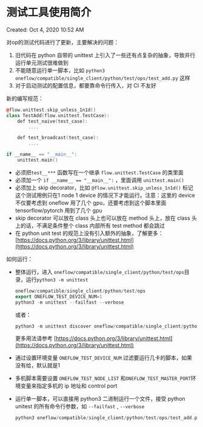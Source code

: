 # 测试工具使用简介

Created: Oct 4, 2020 10:52 AM

对op的测试代码进行了更新，主要解决的问题：

1. 旧代码在 python 自带的 unittest 上引入了一些还有点复杂的抽象，导致并行运行单元测试很难做到
2. 不能随意运行单一脚本，比如 `python3 oneflow/compatible/single_client/python/test/ops/test_add.py` 这样
3. 对于启动测试的配置信息，都要靠命令行传入，对 CI 不友好

新的编写规范：

```cpp
@flow.unittest.skip_unless_1n1d()
class TestAdd(flow.unittest.TestCase):
    def test_naive(test_case):
        ....

    def test_broadcast(test_case):
        ....

if __name__ == "__main__":
    unittest.main()
```

- 必须把`test__***` 函数写在一个继承 `flow.unittest.TestCase` 的类里面
- 必须加一个 `if __name__ == "__main__":` ，里面调用 `unittest.main()`
- 必须加上 skip decorator，比如 `@flow.unittest.skip_unless_1n1d()` 标记这个测试用例只在1 node 1 device 的情况下才能运行。注意：这里的 device 不仅要考虑到 oneflow 用了几个 gpu，还要考虑到这个脚本里面 tensorflow/pytorch 用到了几个 gpu
- skip decorator 可以放在 class 头上也可以放在 method 头上，放在 class 头上的话，不满足条件整个 class 内部所有 test method 都会跳过
- 在 python unit test 的规范上没有引入额外的抽象，了解更多：[https://docs.python.org/3/library/unittest.html](https://docs.python.org/3/library/unittest.html)

如何运行：

- 整体运行，进入 `oneflow/compatible/single_client/python/test/ops`目录，运行`python3 -m unittest`

    ```cpp
    oneflow/compatible/single_client/python/test/ops
    export ONEFLOW_TEST_DEVICE_NUM=1
    python3 -m unittest --failfast --verbose
    ```

    或者：

    ```cpp
    python3 -m unittest discover oneflow/compatible/single_client/python/test/ops
    ```

    更多用法请参考 [https://docs.python.org/3/library/unittest.html](https://docs.python.org/3/library/unittest.html)

- 通过设置环境变量 `ONEFLOW_TEST_DEVICE_NUM` 过滤要运行几卡的脚本，如果没有给，默认就是1
- 多机脚本需要设置 `ONEFLOW_TEST_NODE_LIST` 和`ONEFLOW_TEST_MASTER_PORT`环境变量来指定多机的 ip 地址和 control port
- 运行单一脚本，可以直接用 python3 二进制运行一个文件，接受 python unitest 的所有命令行参数，如 `--failfast` , `--verbose`

    ```cpp
    python3 oneflow/compatible/single_client/python/test/ops/test_add.py --verbose
    ```
